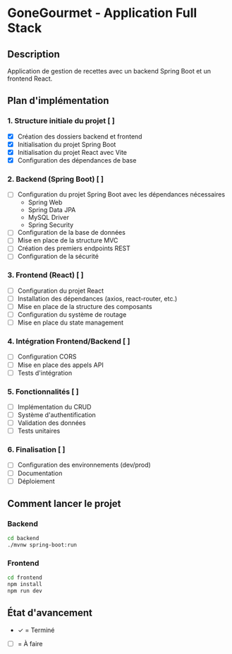 # GoneGourmet - Application Full Stack

## Description

Application de gestion de recettes avec un backend Spring Boot et un frontend React.

## Plan d'implémentation

### 1. Structure initiale du projet [ ]

- [x] Création des dossiers backend et frontend
- [x] Initialisation du projet Spring Boot
- [x] Initialisation du projet React avec Vite
- [x] Configuration des dépendances de base

### 2. Backend (Spring Boot) [ ]

- [ ] Configuration du projet Spring Boot avec les dépendances nécessaires
  - Spring Web
  - Spring Data JPA
  - MySQL Driver
  - Spring Security
- [ ] Configuration de la base de données
- [ ] Mise en place de la structure MVC
- [ ] Création des premiers endpoints REST
- [ ] Configuration de la sécurité

### 3. Frontend (React) [ ]

- [ ] Configuration du projet React
- [ ] Installation des dépendances (axios, react-router, etc.)
- [ ] Mise en place de la structure des composants
- [ ] Configuration du système de routage
- [ ] Mise en place du state management

### 4. Intégration Frontend/Backend [ ]

- [ ] Configuration CORS
- [ ] Mise en place des appels API
- [ ] Tests d'intégration

### 5. Fonctionnalités [ ]

- [ ] Implémentation du CRUD
- [ ] Système d'authentification
- [ ] Validation des données
- [ ] Tests unitaires

### 6. Finalisation [ ]

- [ ] Configuration des environnements (dev/prod)
- [ ] Documentation
- [ ] Déploiement

## Comment lancer le projet

### Backend

```bash
cd backend
./mvnw spring-boot:run
```

### Frontend

```bash
cd frontend
npm install
npm run dev
```

## État d'avancement

- ✓ = Terminé
- [ ] = À faire
